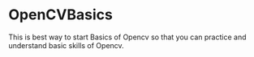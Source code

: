 # OpenCVBasics
This is best way to start Basics of Opencv so that you can practice and understand basic skills of Opencv.
